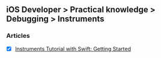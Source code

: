 ## iOS Developer > Practical knowledge > Debugging > Instruments

### Articles
- [x] [Instruments Tutorial with Swift: Getting Started](https://www.raywenderlich.com/166125/instruments-tutorial-swift-getting-started)


